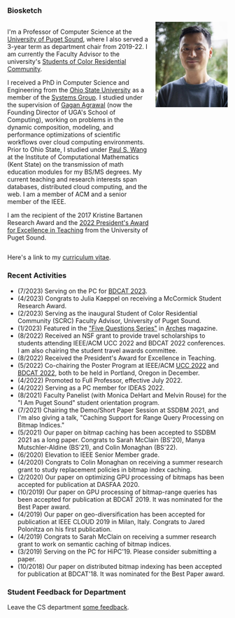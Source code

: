 ### Biosketch

<div style="display: grid; grid-template-columns: auto auto; column-gap: 15px;">
  <div>
  <p>
  I'm a Professor of Computer Science at the <a href="https://pugetsound.edu/mathematics-computer-science-current-student">University of Puget Sound</a>, where I also served a 3-year term as department chair from 2019-22. I am currently the Faculty Advisor to the university's <a href="https://www.pugetsound.edu/living-learning-communities/students-color-residential-community">Students of Color Residential Community</a>.
  </p>
  <p>
  I received a PhD in Computer Science and Engineering from the <a href="https://cse.osu.edu">Ohio State University</a> as a member of the <a href="https://cse.osu.edu/research/systems">Systems Group</a>. I studied under the supervision of <a href="https://scholar.google.com/citations?user=kOUPR1sAAAAJ&hl=en">Gagan Agrawal</a> (now the Founding Director of UGA's School of Computing), working on problems in the dynamic composition, modeling, and performance optimizations of scientific workflows over cloud computing environments. Prior to Ohio State, I studied under <a href="https://en.wikipedia.org/wiki/Paul_S._Wang">Paul S. Wang</a> at the Institute of Computational Mathematics (Kent State) on the transmission of math education modules for my BS/MS degrees. My current teaching and research interests span databases, distributed cloud computing, and the web. I am a member of ACM and a senior member of the IEEE.
  </p>
  <p>
  I am the recipient of the 2017 Kristine Bartanen Research Award and the <a href="https://www.pugetsound.edu/presidents-excellence-teaching-award">2022 President's Award for Excellence in Teaching</a> from the University of Puget Sound. 
  </p>
  </div>
  <div style="vertical-align: top;">
    <img src="david.jpg" width="165px"/>
  </div>
</div>


Here's a link to my [curriculum vitae](CV.pdf).


### Recent Activities
- (7/2023) Serving on the PC for [BDCAT 2023](https://bdcat-conference.org/).
- (4/2023) Congrats to Julia Kaeppel on receiving a McCormick Student Research Award.
- (2/2023) Serving as the inaugural Student of Color Residential Community (SCRC) Faculty Advisor, University of Puget Sound.
- (1/2023) Featured in the ["Five Questions Series"](https://www.pugetsound.edu/stories/five-questions-university-puget-sound-professor-computer-science-david-chiu) in [Arches](https://www.pugetsound.edu/arches-magazine) magazine.
- (8/2022) Received an NSF grant to provide travel scholarships to students attending IEEE/ACM UCC 2022 and BDCAT 2022 conferences. I am also chairing the student travel awards committee.
- (8/2022) Received the President's Award for Excellence in Teaching.
- (5/2022) Co-chairing the Poster Program at IEEE/ACM [UCC 2022](https://ucc-conference.org/) and [BDCAT 2022](https://bdcat-conference.org/), both to be held in Portland, Oregon in December.
- (4/2022) Promoted to Full Professor, effective July 2022.
- (4/2022) Serving as a PC member for IDEAS 2022.
- (8/2021) Faculty Panelist (with Monica DeHart and Melvin Rouse) for the "I Am Puget Sound" student orientation program.
- (7/2021) Chairing the Demo/Short Paper Session at SSDBM 2021, and I'm also giving a talk, "Caching Support for Range Query Processing on Bitmap Indices."
- (5/2021) Our paper on bitmap caching has been accepted to SSDBM 2021 as a long paper. Congrats to Sarah McClain (BS'20), Manya Mutschler-Aldine (BS'21), and Colin Monaghan (BS'22).
- (6/2020) Elevation to IEEE Senior Member grade.
- (4/2020) Congrats to Colin Monaghan on receiving a summer research grant to study replacement policies in bitmap index caching.
- (2/2020) Our paper on optimizing GPU processing of bitmaps has been accepted for publication at DASFAA 2020.
- (10/2019) Our paper on GPU processing of bitmap-range queries has been accepted for publication at BDCAT 2019. It was nominated for the Best Paper award.
- (4/2019) Our paper on geo-diversification has been accepted for publication at IEEE CLOUD 2019 in Milan, Italy. Congrats to Jared Polonitza on his first publication.
- (4/2019) Congrats to Sarah McClain on receiving a summer research grant to work on semantic caching of bitmap indices.
- (3/2019) Serving on the PC for HiPC'19. Please consider submitting a paper.
- (10/2018) Our paper on distributed bitmap indexing has been accepted for publication at BDCAT'18. It was nominated for the Best Paper award.

### Student Feedback for Department

Leave the CS department [some feedback](https://forms.gle/Ltassc7BQkNfnnXB7).
